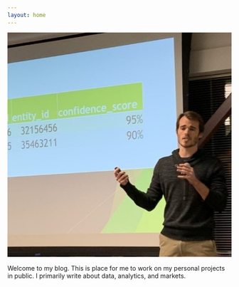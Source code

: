 ```yaml
---
layout: home
---
```

![Please work](assets/profile_pic.jpeg)

Welcome to my blog. This is place for me to work on my personal
projects in public. I primarily write about data, analytics,
and markets.
